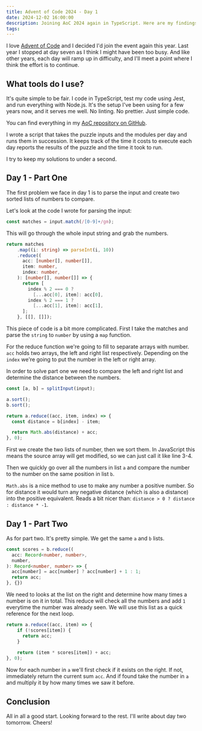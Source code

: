 ```yaml
---
title: Advent of Code 2024 - Day 1
date: 2024-12-02 16:00:00
description: Joining AoC 2024 again in TypeScript. Here are my findings of day one
tags:
---
```

I love [Advent of Code](https://adventofcode.com/) and I decided I'd join the event again this year.
Last year I stopped at day seven as I think I might have been too busy. And like other years, each
day will ramp up in difficulty, and I'll meet a point where I think the effort is to continue.

## What tools do I use?

It's quite simple to be fair. I code in TypeScript, test my code using Jest, and run everything with
Node.js. It's the setup I've been using for a few years now, and it serves me well. No linting. No
prettier. Just simple code.

You can find everything in my [AoC repository on GitHub](https://github.com/Gaya/aoc-2024).

I wrote a script that takes the puzzle inputs and the modules per day and runs them in succession.
It keeps track of the time it costs to execute each day reports the results of the puzzle and the
time it took to run.

I try to keep my solutions to under a second.

## Day 1 - Part One

The first problem we face in day 1 is to parse the input and create two sorted lists of numbers to 
compare.

Let's look at the code I wrote for parsing the input:

```typescript
const matches = input.match(/[0-9]+/gm);
```

This will go through the whole input string and grab the numbers.

```typescript
return matches
    .map((i: string) => parseInt(i, 10))
    .reduce((
      acc: [number[], number[]], 
      item: number, 
      index: number,
    ): [number[], number[]] => {
      return [
        index % 2 === 0 ? 
          [...acc[0], item]: acc[0],
        index % 2 === 1 ? 
          [...acc[1], item]: acc[1],
      ];
    }, [[], []]);
```

This piece of code is a bit more complicated. First I take the matches and parse the `string` to
`number` by using a `map` function.

For the reduce function we're going to fill to separate arrays with number. `acc` holds two arrays,
the left and right list respectively. Depending on the `index` we're going to put the number in the
left or right array.

In order to solve part one we need to compare the left and right list and determine the distance
between the numbers.

```typescript
const [a, b] = splitInput(input);

a.sort();
b.sort();

return a.reduce((acc, item, index) => {
  const distance = b[index] - item;

  return Math.abs(distance) + acc;
}, 0);
```

First we create the two lists of number, then we sort them. In JavaScript this means the source
array will get modified, so we can just call it like line 3-4.

Then we quickly go over all the numbers in list `a` and compare the number to the number on the same
position in list `b`.

`Math.abs` is a nice method to use to make any number a positive number. So for distance it would
turn any negative distance (which is also a distance) into the positive equivalent. Reads a bit 
nicer than: `distance > 0 ? distance : distance * -1`.

## Day 1 - Part Two

As for part two. It's pretty simple. We get the same `a` and `b` lists.

```typescript
const scores = b.reduce((
  acc: Record<number, number>, 
  number,
): Record<number, number> => {
  acc[number] = acc[number] ? acc[number] + 1 : 1;
  return acc;
}, {})
```

We need to looks at the list on the right and determine how many times a number is on it in total.
This reduce will check all the numbers and add `1` everytime the number was already seen.
We will use this list as a quick reference for the next loop.

```typescript
return a.reduce((acc, item) => {
    if (!scores[item]) {
      return acc;
    }
    
    return (item * scores[item]) + acc;
}, 0);
```

Now for each number in `a` we'll first check if it exists on the right. If not, immediately return
the current sum `acc`. And if found take the number in `a` and multiply it by how many times we
saw it before.

## Conclusion

All in all a good start. Looking forward to the rest. I'll write about day two tomorrow. Cheers!
